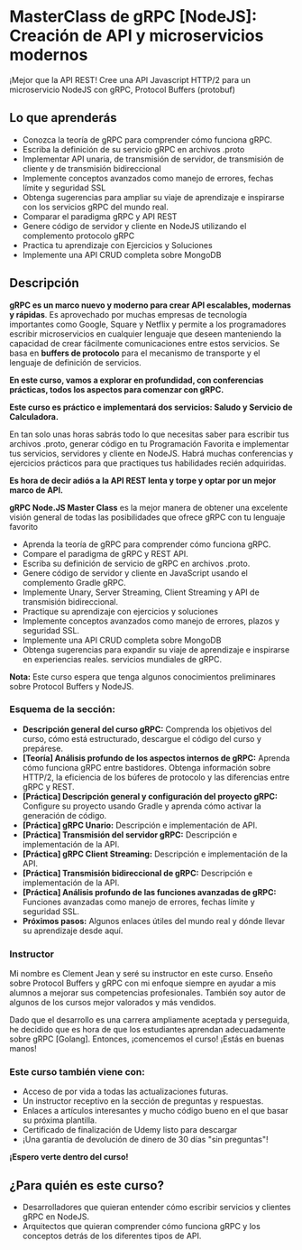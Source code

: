 # MasterClass de gRPC [NodeJS]: Creación de API y microservicios modernos


¡Mejor que la API REST! Cree una API Javascript HTTP/2 para un microservicio NodeJS con gRPC, Protocol Buffers (protobuf)

## Lo que aprenderás

* Conozca la teoría de gRPC para comprender cómo funciona gRPC.
* Escriba la definición de su servicio gRPC en archivos .proto
* Implementar API unaria, de transmisión de servidor, de transmisión de cliente y de transmisión bidireccional
* Implemente conceptos avanzados como manejo de errores, fechas límite y seguridad SSL
* Obtenga sugerencias para ampliar su viaje de aprendizaje e inspirarse con los servicios gRPC del mundo real.
* Comparar el paradigma gRPC y API REST
* Genere código de servidor y cliente en NodeJS utilizando el complemento protocolo gRPC
* Practica tu aprendizaje con Ejercicios y Soluciones
* Implemente una API CRUD completa sobre MongoDB

## Descripción

**gRPC es un marco nuevo y moderno para crear API escalables, modernas y rápidas**. Es aprovechado por muchas empresas de tecnología importantes como Google, Square y Netflix y permite a los programadores escribir microservicios en cualquier lenguaje que deseen manteniendo la capacidad de crear fácilmente comunicaciones entre estos servicios. Se basa en **buffers de protocolo** para el mecanismo de transporte y el lenguaje de definición de servicios.

**En este curso, vamos a explorar en profundidad, con conferencias prácticas, todos los aspectos para comenzar con gRPC.**

**Este curso es práctico e implementará dos servicios: Saludo y Servicio de Calculadora.**

En tan solo unas horas sabrás todo lo que necesitas saber para escribir tus archivos .proto, generar código en tu Programación Favorita e implementar tus servicios, servidores y cliente en NodeJS. Habrá muchas conferencias y ejercicios prácticos para que practiques tus habilidades recién adquiridas.

**Es hora de decir adiós a la API REST lenta y torpe y optar por un mejor marco de API.**

**gRPC Node.JS Master Class** es la mejor manera de obtener una excelente visión general de todas las posibilidades que ofrece gRPC con tu lenguaje favorito

* Aprenda la teoría de gRPC para comprender cómo funciona gRPC.
* Compare el paradigma de gRPC y REST API.
* Escriba su definición de servicio de gRPC en archivos .proto.
* Genere código de servidor y cliente en JavaScript usando el complemento Gradle gRPC.
* Implemente Unary, Server Streaming, Client Streaming y API de transmisión bidireccional.
* Practique su aprendizaje con ejercicios y soluciones
* Implemente conceptos avanzados como manejo de errores, plazos y seguridad SSL.
* Implemente una API CRUD completa sobre MongoDB
* Obtenga sugerencias para expandir su viaje de aprendizaje e inspirarse en experiencias reales. servicios mundiales de gRPC.

**Nota:** Este curso espera que tenga algunos conocimientos preliminares sobre Protocol Buffers y NodeJS.

### Esquema de la sección:

* **Descripción general del curso gRPC:** Comprenda los objetivos del curso, cómo está estructurado, descargue el código del curso y prepárese.
* **[Teoría] Análisis profundo de los aspectos internos de gRPC:** Aprenda cómo funciona gRPC entre bastidores. Obtenga información sobre HTTP/2, la eficiencia de los búferes de protocolo y las diferencias entre gRPC y REST.
* **[Práctica] Descripción general y configuración del proyecto gRPC:** Configure su proyecto usando Gradle y aprenda cómo activar la generación de código.
* **[Práctica] gRPC Unario:** Descripción e implementación de API.
* **[Práctica] Transmisión del servidor gRPC:** Descripción e implementación de la API.
* **[Práctica] gRPC Client Streaming:** Descripción e implementación de la API.
* **[Práctica] Transmisión bidireccional de gRPC:** Descripción e implementación de la API.
* **[Práctica] Análisis profundo de las funciones avanzadas de gRPC:** Funciones avanzadas como manejo de errores, fechas límite y seguridad SSL. 
* **Próximos pasos:** Algunos enlaces útiles del mundo real y dónde llevar su aprendizaje desde aquí.

### Instructor

Mi nombre es Clement Jean y seré su instructor en este curso. Enseño sobre Protocol Buffers y gRPC con mi enfoque siempre en ayudar a mis alumnos a mejorar sus competencias profesionales. También soy autor de algunos de los cursos mejor valorados y más vendidos.

Dado que el desarrollo es una carrera ampliamente aceptada y perseguida, he decidido que es hora de que los estudiantes aprendan adecuadamente sobre gRPC [Golang]. Entonces, ¡comencemos el curso! ¡Estás en buenas manos!

### Este curso también viene con:

* Acceso de por vida a todas las actualizaciones futuras.
* Un instructor receptivo en la sección de preguntas y respuestas.
* Enlaces a artículos interesantes y mucho código bueno en el que basar su próxima plantilla.
* Certificado de finalización de Udemy listo para descargar
* ¡Una garantía de devolución de dinero de 30 días "sin preguntas"!

**¡Espero verte dentro del curso!**

## ¿Para quién es este curso?
* Desarrolladores que quieran entender cómo escribir servicios y clientes gRPC en NodeJS.
* Arquitectos que quieran comprender cómo funciona gRPC y los conceptos detrás de los diferentes tipos de API.